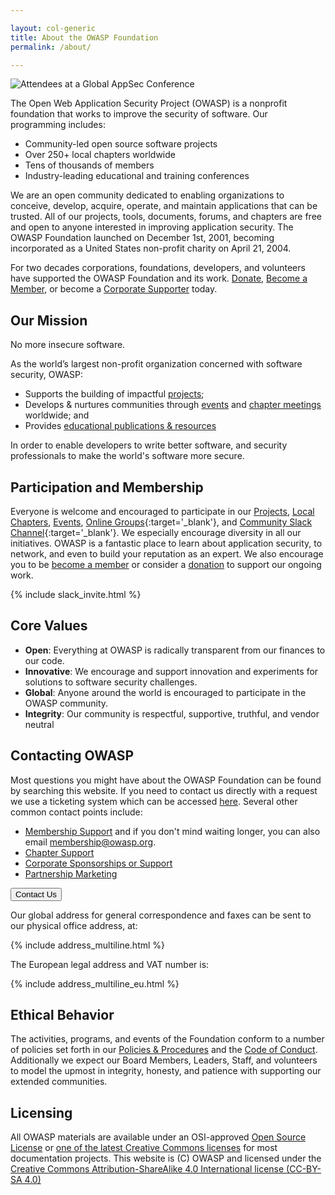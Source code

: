 ```yaml
---

layout: col-generic
title: About the OWASP Foundation
permalink: /about/

---
```


![Attendees at a Global AppSec Conference](/assets/images/web/about_header.png)

The Open Web Application Security Project (OWASP) is a nonprofit foundation that works to improve the security of software. Our programming includes:

- Community-led open source software projects
- Over 250+ local chapters worldwide
- Tens of thousands of members
- Industry-leading educational and training conferences

We are an open community dedicated to enabling organizations to conceive, develop, acquire, operate, and maintain applications that can be trusted. All of our projects, tools, documents, forums, and chapters are free and open to anyone interested in improving application security. The OWASP Foundation launched on December 1st, 2001, becoming incorporated as a United States non-profit charity on April 21, 2004.

For two decades corporations, foundations, developers, and volunteers have supported the OWASP Foundation and its work. [Donate](/donate), [Become a Member](/membership), or become a [Corporate Supporter](/supporters) today.

## Our Mission

<p class="callout-mono right">No more insecure software.</p>

As the world’s largest non-profit organization concerned with software security, OWASP:

- Supports the building of impactful [projects](https://owasp.org/projects/);
- Develops & nurtures communities through [events](https://owasp.org/events/) and [chapter meetings](https://owasp.org/chapters/) worldwide; and
- Provides [educational publications & resources](https://owasp.org/www-committee-education-and-training/)

In order to enable developers to write better software, and security professionals to make the world's software more secure.

## Participation and Membership

Everyone is welcome and encouraged to participate in our [Projects](/projects), [Local Chapters](/chapters), [Events](/events), [Online Groups](https://groups.google.com/a/owasp.com/){:target='_blank'}, and [Community Slack Channel](https://owasp.slack.com/){:target='_blank'}. We especially encourage diversity in all our initiatives. OWASP is a fantastic place to learn about application security, to network, and even to build your reputation as an expert. We also encourage you to be [become a member](/membership) or consider a [donation](/donate) to support our ongoing work.

{% include slack_invite.html %}

## Core Values

- **Open**: Everything at OWASP is radically transparent from our finances to our code.
- **Innovative**: We encourage and support innovation and experiments for solutions to software security challenges.
- **Global**: Anyone around the world is encouraged to participate in the OWASP community.
- **Integrity**: Our community is respectful, supportive, truthful, and vendor neutral

## Contacting OWASP

Most questions you might have about the OWASP Foundation can be found by searching this website. If you need to contact us directly with a request we use a ticketing system which can be accessed [here](https://owasporg.atlassian.net/servicedesk/customer/portals). Several other common contact points include:

- [Membership Support](https://owasporg.atlassian.net/servicedesk/customer/portal/9) and if you don't mind waiting longer, you can also email membership@owasp.org.
- [Chapter Support](https://owasporg.atlassian.net/servicedesk/customer/portal/8)
- [Corporate Sponsorships or Support](https://owasporg.atlassian.net/servicedesk/customer/portal/7/group/18/create/72)
- [Partnership Marketing](https://owasporg.atlassian.net/servicedesk/customer/portal/7/group/19/create/83)

<a href="https://contact.owasp.org/" target="_blank" rel="noopener"><button class="cta-button dark">Contact Us</button></a>

Our global address for general correspondence and faxes can be sent to our physical office address, at:

{% include address_multiline.html %}

The European legal address and VAT number is:

{% include address_multiline_eu.html %}

## Ethical Behavior

The activities, programs, and events of the Foundation conform to a number of policies set forth in our [Policies & Procedures](/www-policy/) and the [Code of Conduct](/www-policy/operational/code-of-conduct). Additionally we expect our Board Members, Leaders, Staff, and volunteers to model the upmost in integrity, honesty, and patience with supporting our extended communities.

## Licensing

All OWASP materials are available under an OSI-approved [Open Source License](https://opensource.org/licenses/category) or [one of the latest Creative Commons licenses](https://creativecommons.org/licenses/by-sa/4.0/) for most documentation projects. This website is (C) OWASP and licensed under the [Creative Commons Attribution-ShareAlike 4.0 International license (CC-BY-SA 4.0)](https://creativecommons.org/licenses/by-sa/4.0/)
